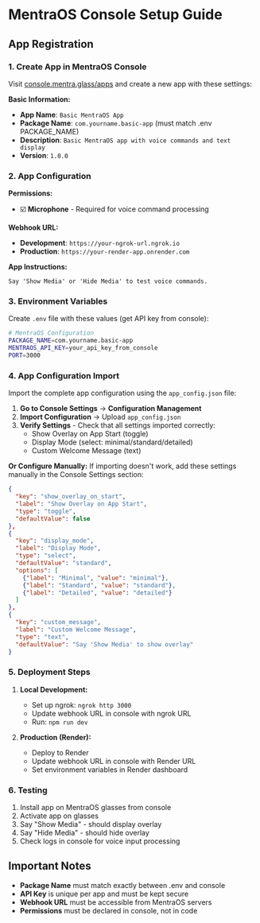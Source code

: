 # MentraOS Console Setup Guide

## App Registration

### 1. Create App in MentraOS Console
Visit [console.mentra.glass/apps](https://console.mentra.glass/apps) and create a new app with these settings:

**Basic Information:**
- **App Name**: `Basic MentraOS App`
- **Package Name**: `com.yourname.basic-app` (must match .env PACKAGE_NAME)
- **Description**: `Basic MentraOS app with voice commands and text display`
- **Version**: `1.0.0`

### 2. App Configuration
**Permissions:**
- ☑️ **Microphone** - Required for voice command processing

**Webhook URL:**
- **Development**: `https://your-ngrok-url.ngrok.io`
- **Production**: `https://your-render-app.onrender.com`

**App Instructions:**
```
Say 'Show Media' or 'Hide Media' to test voice commands.
```

### 3. Environment Variables
Create `.env` file with these values (get API key from console):

```bash
# MentraOS Configuration  
PACKAGE_NAME=com.yourname.basic-app
MENTRAOS_API_KEY=your_api_key_from_console
PORT=3000
```

### 4. App Configuration Import
Import the complete app configuration using the `app_config.json` file:

1. **Go to Console Settings** → **Configuration Management**
2. **Import Configuration** → Upload `app_config.json`
3. **Verify Settings** - Check that all settings imported correctly:
   - Show Overlay on App Start (toggle)
   - Display Mode (select: minimal/standard/detailed)  
   - Custom Welcome Message (text)

**Or Configure Manually:**
If importing doesn't work, add these settings manually in the Console Settings section:

```json
{
  "key": "show_overlay_on_start",
  "label": "Show Overlay on App Start", 
  "type": "toggle",
  "defaultValue": false
},
{
  "key": "display_mode",
  "label": "Display Mode",
  "type": "select", 
  "defaultValue": "standard",
  "options": [
    {"label": "Minimal", "value": "minimal"},
    {"label": "Standard", "value": "standard"},
    {"label": "Detailed", "value": "detailed"}
  ]
},
{
  "key": "custom_message",
  "label": "Custom Welcome Message",
  "type": "text",
  "defaultValue": "Say 'Show Media' to show overlay"
}
```

### 5. Deployment Steps
1. **Local Development:**
   - Set up ngrok: `ngrok http 3000`
   - Update webhook URL in console with ngrok URL
   - Run: `npm run dev`

2. **Production (Render):**
   - Deploy to Render
   - Update webhook URL in console with Render URL
   - Set environment variables in Render dashboard

### 6. Testing
1. Install app on MentraOS glasses from console
2. Activate app on glasses
3. Say "Show Media" - should display overlay
4. Say "Hide Media" - should hide overlay
5. Check logs in console for voice input processing

## Important Notes
- **Package Name** must match exactly between .env and console
- **API Key** is unique per app and must be kept secure
- **Webhook URL** must be accessible from MentraOS servers
- **Permissions** must be declared in console, not in code